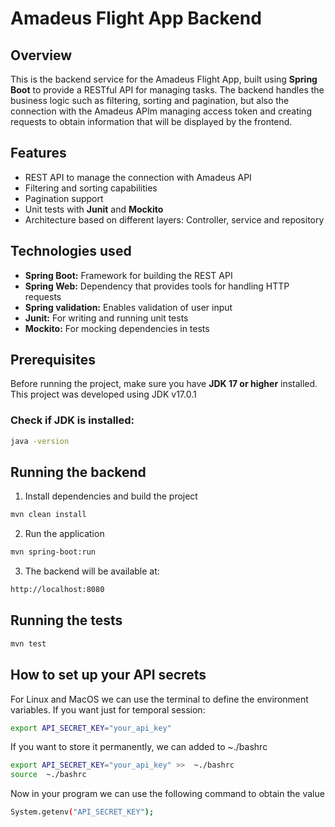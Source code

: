 # Amadeus Flight App Backend

## Overview
This is the backend service for the Amadeus Flight App, built using **Spring Boot** to provide a RESTful API for managing tasks.
The backend handles the business logic such as filtering, sorting and pagination, but also the connection with the Amadeus APIm managing access token and creating requests to obtain information that will be displayed by the frontend. 

## Features
- REST API to manage the connection with Amadeus API
- Filtering and sorting capabilities
- Pagination support
- Unit tests with **Junit** and **Mockito**
- Architecture based on different layers: Controller, service and repository

## Technologies used
- **Spring Boot:** Framework for building the REST API
- **Spring Web:** Dependency that provides tools for handling HTTP requests
- **Spring validation:** Enables validation of user input
- **Junit:** For writing and running unit tests
- **Mockito:** For mocking dependencies in tests

## Prerequisites
Before running the project, make sure you have **JDK 17 or higher** installed.
This project was developed using JDK v17.0.1

### Check if JDK is installed:
```bash
java -version
```

## Running the backend
1. Install dependencies and build the project
```bash
mvn clean install
```
2. Run the application
```bash
mvn spring-boot:run
```
3. The backend will be available at:
```bash
http://localhost:8080
```

## Running the tests
```bash
mvn test
```

## How to set up your API secrets 

For Linux and MacOS we can use the terminal to define the environment variables.
If you want just for temporal session:

```bash
export API_SECRET_KEY="your_api_key"
```

If you want to store it permanently, we can added to ~./bashrc

```bash
export API_SECRET_KEY="your_api_key" >>  ~./bashrc
source  ~./bashrc
```

Now in your program we can use the following command to obtain the value 

```bash
System.getenv("API_SECRET_KEY");
```
